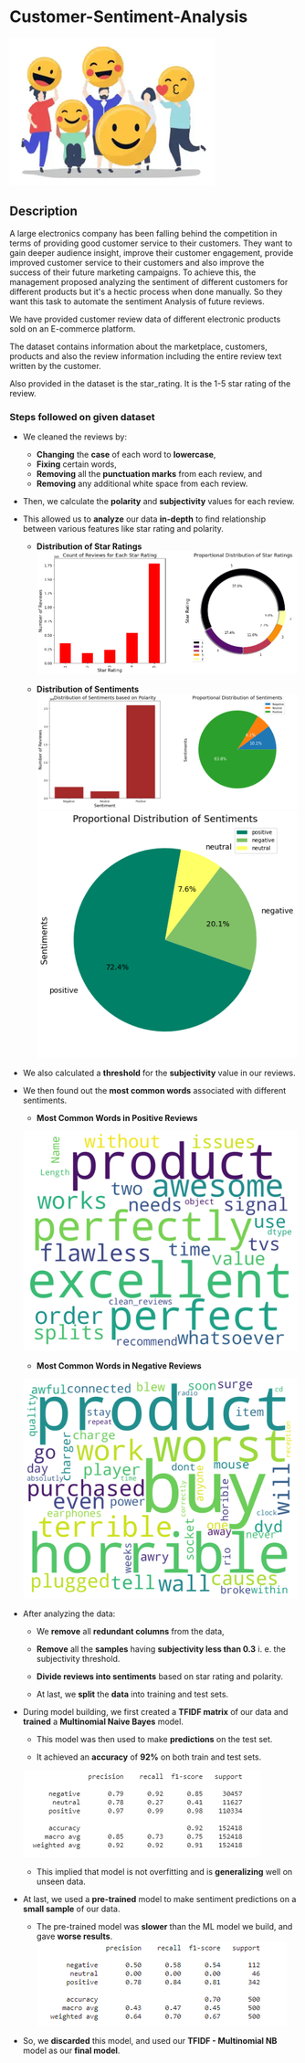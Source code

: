 # Customer-Sentiment-Analysis
![enter image description here](https://raw.githubusercontent.com/mahesh-ghadge/Customer-Sentiment-Analysis/main/images/customer%20sentiments.PNG)
## Description
A large electronics company has been falling behind the competition in terms of providing good customer service to their customers.  They want to gain deeper audience insight, improve their customer engagement, provide improved customer service to their customers and also improve the success of their future marketing campaigns.  To achieve this, the management proposed analyzing the sentiment of different customers for different products but it's a hectic process when done manually.  So they want this task to automate the sentiment Analysis of future reviews.

We have provided customer review data of different electronic products sold on an E-commerce platform. 

The dataset contains information about the marketplace, customers, products and also the review information including the entire review text written by the customer. 

Also provided in the dataset is the star_rating. It is the 1-5 star rating of the review.

### Steps followed on given dataset
- We cleaned the reviews by:
  - **Changing** the **case** of each word to **lowercase**,
  - **Fixing** certain words,
  - **Removing** all the **punctuation marks** from each review, and
  - **Removing** any additional white space from each review.

- Then, we calculate the **polarity** and **subjectivity** values for each review.

- This allowed us to **analyze** our data **in-depth** to find relationship between various features like star rating and polarity.

  - **Distribution of Star Ratings**
		![enter image description here](https://raw.githubusercontent.com/mahesh-ghadge/Customer-Sentiment-Analysis/main/images/Proportional%20Distribution%20of%20Star%20Ratings.png)

   - **Distribution of Sentiments**
   ![enter image description here](https://raw.githubusercontent.com/mahesh-ghadge/Customer-Sentiment-Analysis/main/images/Distribution%20of%20Sentiments%20based%20on%20Polarity.png)
   ![enter image description here](https://raw.githubusercontent.com/mahesh-ghadge/Customer-Sentiment-Analysis/main/images/Proportional%20Distribution%20of%20Sentiments.png)
- We also calculated a **threshold** for the **subjectivity** value in our reviews.
- We then found out the **most common words** associated with different sentiments.
  -  **Most Common Words in Positive Reviews**
  
  ![enter image description here](https://raw.githubusercontent.com/mahesh-ghadge/Customer-Sentiment-Analysis/main/images/Most%20Common%20Words%20in%20Positive%20Reviews.png)
  
  -  **Most Common Words in Negative Reviews**
  
  ![enter image description here](https://raw.githubusercontent.com/mahesh-ghadge/Customer-Sentiment-Analysis/main/images/Most%20Common%20Words%20in%20Negative%20Reviews.png)
  
- After analyzing the data:
  - We **remove** all **redundant columns** from the data,

  - **Remove** all the **samples** having **subjectivity less than 0.3** i. e. the subjectivity threshold.

  - **Divide reviews into sentiments** based on star rating and polarity.

  - At last, we **split** the **data** into training and test sets.

- During model building, we first created a **TFIDF matrix** of our data and **trained** a **Multinomial Naive Bayes** model.

  - This model was then used to make **predictions** on the test set.

  - It achieved an **accuracy** of **92%** on both train and test sets.
  
  ![enter image description here](https://raw.githubusercontent.com/mahesh-ghadge/Customer-Sentiment-Analysis/main/images/TFIDF_Report.PNG)
  

  - This implied that model is not overfitting and is **generalizing** well on unseen data.

- At last, we used a **pre-trained** model to make sentiment predictions on a **small sample** of our data.
  
  - The pre-trained model was **slower** than the ML model we build, and gave **worse results**.
![enter image description here](https://raw.githubusercontent.com/mahesh-ghadge/Customer-Sentiment-Analysis/main/images/NaiveBayesAnalyzer.PNG)
- So, we **discarded** this model, and used our **TFIDF - Multinomial NB** model as our **final model**.
